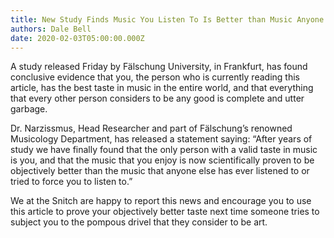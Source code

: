 ```yaml
---
title: New Study Finds Music You Listen To Is Better than Music Anyone Else Listens To
authors: Dale Bell
date: 2020-02-03T05:00:00.000Z
---
```


A study released Friday by Fälschung University, in Frankfurt, has found conclusive evidence that you, the person who is currently reading this article, has the best taste in music in the entire world, and that everything that every other person considers to be any good is complete and utter garbage.  

  

Dr. Narzissmus, Head Researcher and part of Fälschung’s renowned Musicology Department, has released a statement saying: “After years of study we have finally found that the only person with a valid taste in music is you, and that the music that you enjoy is now scientifically proven to be objectively better than the music that anyone else has ever listened to or tried to force you to listen to.”  

  

We at the Snitch are happy to report this news and encourage you to use this article to prove your objectively better taste next time someone tries to subject you to the pompous drivel that they consider to be art.
